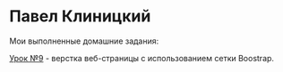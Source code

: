 # Павел Клиницкий
Мои выполненные домашние задания:

[Урок №9](KlinDev.github.io/Lesson_9/ "Урок №9") - верстка веб-страницы с использованием сетки Boostrap.
